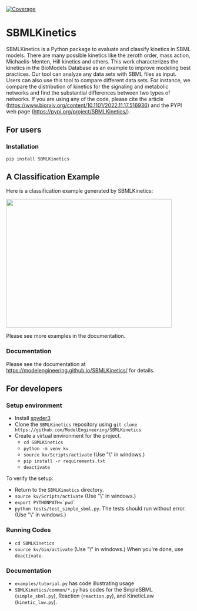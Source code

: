 

[![Coverage](https://codecov.io/gh/ModelEngineering/SBMLKinetics/branch/master/graph/badge.svg)](https://codecov.io/gh/ModelEngineering/SBMLKinetics)

# SBMLKinetics

SBMLKinetics is a Python package to evaluate and classify kinetics in SBML models. 
There are many possible kinetics like the zeroth order, mass action, Michaelis-Menten, 
Hill kinetics and others. This work characterizes the kinetics in the BioModels 
Database as an example to improve modeling best practices. Our tool can analyze any data sets 
with SBML files as input. Users can also use this tool to compare different data sets. For 
instance, we compare the distribution of kinetics for the signaling and metabolic networks and 
find the substantial differences between two types of networks. If you are using any of the 
code, please cite the article (https://www.biorxiv.org/content/10.1101/2022.11.17.516936) and the PYPI web page (https://pypi.org/project/SBMLKinetics/).

## For users
### Installation

``pip install SBMLKinetics``

## A Classification Example

Here is a classification example generated by SBMLKinetics:

<img src="https://raw.githubusercontent.com/ModelEngineering/SBMLKinetics/master/docs/Figures/Fig1_curated.png" width="450" height="350">

Please see more examples in the documentation.

### Documentation
Please see the documentation at https://modelengineering.github.io/SBMLKinetics/ for details.


## For developers
### Setup environment
- Install [spyder3](http://www.psych.mcgill.ca/labs/mogillab/anaconda2/lib/python2.7/site-packages/spyder/doc/installation.html)
- Clone the ``SBMLKinetics`` repository using ``git clone https://github.com/ModelEngineering/SBMLKinetics``
- Create a virtual environment for the project.
  - ``cd SBMLKinetics``
  - ``python -m venv kv``
  - ``source kv/Scripts/activate``
(Use "\\" in windows.)
  - ``pip install -r requirements.txt``
  - ``deactivate``

To verify the setup:
- Return to the ``SBMLKinetics`` directory.
- ``source kv/Scripts/activate``
(Use "\\" in windows.)
- ``export PYTHONPATH=`pwd` ``
- ``python tests/test_simple_sbml.py``. The
tests should run without error.
(Use "\\" in windows.)

### Running Codes
- ``cd SBMLKinetics``
- ``source kv/bin/activate``
(Use "\\" in windows.)
When you're done, use ``deactivate``.

### Documentation
- ``examples/tutorial.py`` has code illustrating usage
- ``SBMLKinetics/common/*.py`` has codes for the 
SmpleSBML (``simple_sbml.py``),
Reaction (``reaction.py``),
and KineticLaw (``kinetic_law.py``).
